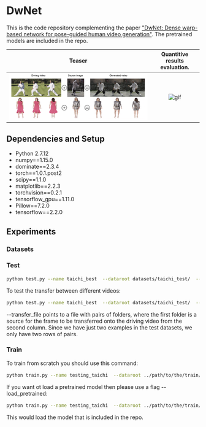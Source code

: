 # DwNet

This is the code repository complementing the paper ["DwNet: Dense warp-based network for pose-guided human video generation"](https://arxiv.org/abs/1910.09139).  The pretrained models are included in the repo.


Teaser  |  Quantitive results evaluation.
:-------------------------:|:-------------------------:
![gif](demo/teaser.png) | ![gif](demo/quantitive.png)

## Dependencies and Setup

- Python 2.7.12
- numpy==1.15.0
- dominate==2.3.4
- torch==1.0.1.post2
- scipy==1.1.0
- matplotlib==2.2.3
- torchvision==0.2.1
- tensorflow_gpu==1.11.0
- Pillow==7.2.0
- tensorflow==2.2.0


## Experiments

### Datasets


### Test
```bash
python test.py --name taichi_best  --dataroot datasets/taichi_test/  --nThreads 1  --loadSize 256  --gpu_ids 0  --prev_frame_num 3
```

To test the transfer between different videos:

```bash
python test.py --name taichi_best  --dataroot datasets/taichi_test/  --nThreads 1  --loadSize 256  --gpu_ids 0  --prev_frame_num 3 --transfer --transfer_file ./datasets/taichi_pairs.csv
```

\-\-transfer_file points to a file with pairs of folders, where the first folder is a source for the frame to be transferred onto the driving video from the second column. Since we have just two examples in the test datasets, we only have two rows of pairs.


### Train 

To train from scratch you should use this command:
```bash
python train.py --name testing_taichi  --dataroot ../path/to/the/train/dataset --batchSize 8 --gpu_ids 0 

```

If you want ot load a pretrained model then please use a flag \-\-load_pretrained:
```bash
python train.py --name testing_taichi  --dataroot ../path/to/the/train/dataset --batchSize 8 --gpu_ids 0 --load_pretrain checkpoints/taichi_best/
```

This would load the model that is included in the repo. 